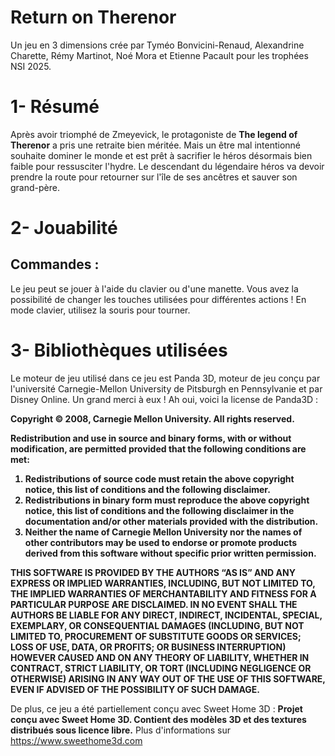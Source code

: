 # Return on Therenor
Un jeu en 3 dimensions crée par Tyméo Bonvicini-Renaud, Alexandrine Charette, Rémy Martinot, Noé Mora et Etienne Pacault pour les trophées NSI 2025.
# 1- Résumé
Après avoir triomphé de Zmeyevick, le protagoniste de <b>The legend of Therenor</b> a pris une retraite bien méritée.
Mais un être mal intentionné souhaite dominer le monde et est prêt à sacrifier le héros désormais bien faible pour ressusciter l'hydre.
Le descendant du légendaire héros va devoir prendre la route pour retourner sur l'île de ses ancêtres et sauver son grand-père.

# 2- Jouabilité
<h2>Commandes :</h2>
Le jeu peut se jouer à l'aide du clavier ou d'une manette.
Vous avez la possibilité de changer les touches utilisées pour différentes actions !
En mode clavier, utilisez la souris pour tourner.

# 3- Bibliothèques utilisées
Le moteur de jeu utilisé dans ce jeu est Panda 3D, moteur de jeu conçu par l'université Carnegie-Mellon University de Pitsburgh en Pennsylvanie et par Disney Online.
Un grand merci à eux ! Ah oui, voici la license de Panda3D :

<b>Copyright © 2008, Carnegie Mellon University. All rights reserved.

Redistribution and use in source and binary forms, with or without modification, are permitted provided that the following conditions are met:

1. Redistributions of source code must retain the above copyright notice, this list of conditions and the following disclaimer.
2. Redistributions in binary form must reproduce the above copyright notice, this list of conditions and the following disclaimer in the documentation and/or other materials provided with the distribution.
3. Neither the name of Carnegie Mellon University nor the names of other contributors may be used to endorse or promote products derived from this software without specific prior written permission.

THIS SOFTWARE IS PROVIDED BY THE AUTHORS “AS IS” AND ANY EXPRESS OR IMPLIED WARRANTIES, INCLUDING, BUT NOT LIMITED TO, THE IMPLIED WARRANTIES OF MERCHANTABILITY AND FITNESS FOR A PARTICULAR PURPOSE ARE DISCLAIMED. IN NO EVENT SHALL THE AUTHORS BE LIABLE FOR ANY DIRECT, INDIRECT, INCIDENTAL, SPECIAL, EXEMPLARY, OR CONSEQUENTIAL DAMAGES (INCLUDING, BUT NOT LIMITED TO, PROCUREMENT OF SUBSTITUTE GOODS OR SERVICES; LOSS OF USE, DATA, OR PROFITS; OR BUSINESS INTERRUPTION) HOWEVER CAUSED AND ON ANY THEORY OF LIABILITY, WHETHER IN CONTRACT, STRICT LIABILITY, OR TORT (INCLUDING NEGLIGENCE OR OTHERWISE) ARISING IN ANY WAY OUT OF THE USE OF THIS SOFTWARE, EVEN IF ADVISED OF THE POSSIBILITY OF SUCH DAMAGE.</b>

De plus, ce jeu a été partiellement conçu avec Sweet Home 3D :
<b>Projet conçu avec Sweet Home  3D. Contient des modèles 3D et des textures distribués sous licence libre.</b>
Plus d'informations sur <a href="https://www.sweethome3d.com">https://www.sweethome3d.com</a>
